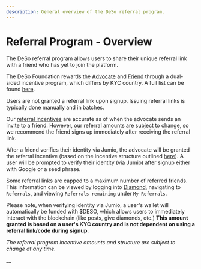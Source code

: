 ```yaml
---
description: General overview of the DeSo referral program.
---
```


# Referral Program - Overview

The DeSo referral program allows users to share their unique referral link with a friend who has yet to join the platform.&#x20;

The DeSo Foundation rewards the [Advocate](referral-program-glossary.md) and [Friend](referral-program-glossary.md) through a dual-sided incentive program, which differs by KYC country. A full list can be found [here](referral-program-incentive-structure.md).

Users are not granted a referral link upon signup. Issuing referral links is typically done manually and in batches.

Our [referral incentives](referral-program-glossary.md) are accurate as of when the advocate sends an invite to a friend. However, our referral amounts are subject to change, so we recommend the friend signs up immediately after receiving the referral link.

After a friend verifies their identity via Jumio, the advocate will be granted the referral incentive (based on the incentive structure outlined [here](referral-program-incentive-structure.md)). A user will be prompted to verify their identity (via Jumio) after signup either with Google or a seed phrase.

Some referral links are capped to a maximum number of referred friends. This information can be viewed by logging into [Diamond](https://diamondapp.com), navigating to `Referrals`, and viewing `Referrals remaining` under `My Referrals`.

Please note, when verifying identity via Jumio, a user's wallet will automatically be funded with $DESO, which allows users to immediately interact with the blockchain (like posts, give diamonds, etc.) **This amount granted is based on a user's KYC country and is not dependent on using a referral link/code during signup**.

_The referral program incentive amounts and structure are subject to change at any time._

__
